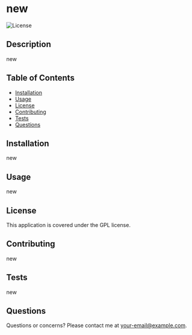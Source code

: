 # new

![License](https://img.shields.io/badge/License-GPLv3-blue.svg)

## Description

new

## Table of Contents

* [Installation](#installation)
* [Usage](#usage)
* [License](#license)
* [Contributing](#contributing)
* [Tests](#tests)
* [Questions](#questions)

## Installation

new

## Usage

new

## License

This application is covered under the GPL license.

## Contributing

new

## Tests

new

## Questions

Questions or concerns? Please contact me at your-email@example.com.
